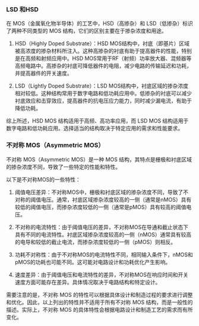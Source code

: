 ### LSD 和HSD
在 MOS（金属氧化物半导体）的工艺中，HSD（高掺杂）和 LSD（低掺杂）标识了两种不同类型的 MOS 结构，它们的区别主要在于掺杂浓度和用途。

1.  HSD（Highly Doped Substrate）：HSD MOS结构中，衬底（即基片）区域被高浓度的掺杂材料所注入。这种高掺杂的衬底有助于提高器件的性能，特别是在高频和射频应用中。HSD MOS常用于RF（射频）功率放大器、混频器等高频电路中。高掺杂的衬底可降低器件的电阻，减少电路的传输延迟和功耗，并提高器件的开关速度。
    
2.  LSD（Lightly Doped Substrate）：LSD MOS结构中，衬底区域的掺杂浓度相对较低。这种结构常用于数字电路和低功耗应用中。低掺杂的衬底可以减少衬底效应和击穿效应，提高器件的抗电压应力能力，同时减少漏电流，有助于降低功耗。
    

综上所述，HSD MOS 结构适用于高频、高功率应用，而 LSD MOS 结构适用于数字电路和低功耗应用。选择适当的结构取决于特定应用的需求和性能要求。

### 不对称 MOS（Asymmetric MOS）
不对称 MOS（Asymmetric MOS）是一种 MOS 结构，其特点是栅极和衬底区域的掺杂浓度不同，导致了一些特定的性能和特性。

以下是不对称MOS的一些特性：

1.  阈值电压差异：不对称MOS中，栅极和衬底区域的掺杂浓度不同，导致了不对称的阈值电压。通常，衬底区域掺杂浓度较高的一侧（通常是nMOS）具有较低的阈值电压，而掺杂浓度较低的一侧（通常是pMOS）具有较高的阈值电压。
    
2.  不对称的电流特性：由于阈值电压的差异，不对称MOS在导通和截止状态下具有不同的电流特性。衬底区域掺杂浓度较高的一侧（nMOS）通常具有较高的电导和较低的截止电流，而掺杂浓度较低的一侧（pMOS）则相反。
    
3.  功耗不对称性：由于不对称MOS的电流特性不同，相同输入条件下，nMOS和pMOS的功耗也可能不同。这可能对电路设计和功耗优化产生影响。
    
4.  速度差异：由于阈值电压和电流特性的差异，不对称MOS在响应时间和开关速度方面可能存在差异。具体情况取决于电路结构和特定设计。
    
需要注意的是，不对称 MOS 的特性可以根据具体设计和制造过程的要求进行调整和优化。因此，以上列出的特性并不适用于所有不对称 MOS 结构，而是一般性的描述。实际上，不对称 MOS 的具体特性会根据电路设计和制造工艺的需求而有所变化。

